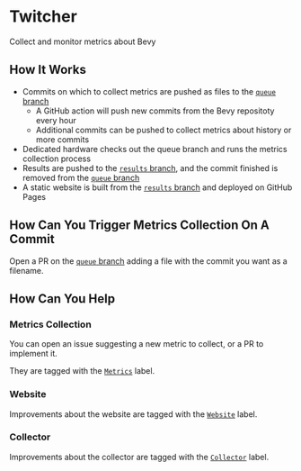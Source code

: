 # Twitcher

Collect and monitor metrics about Bevy

## How It Works

- Commits on which to collect metrics are pushed as files to the [`queue` branch](https://github.com/mockersf/twitcher/tree/queue)
  - A GitHub action will push new commits from the Bevy repositoty every hour
  - Additional commits can be pushed to collect metrics about history or more commits
- Dedicated hardware checks out the queue branch and runs the metrics collection process
- Results are pushed to the [`results` branch](https://github.com/mockersf/twitcher/tree/results), and the commit finished is removed from the [`queue` branch](https://github.com/mockersf/twitcher/tree/queue)
- A static website is built from the [`results` branch](https://github.com/mockersf/twitcher/tree/results) and deployed on GitHub Pages

## How Can You Trigger Metrics Collection On A Commit

Open a PR on the [`queue` branch](https://github.com/mockersf/twitcher/tree/queue) adding a file with the commit you want as a filename.

## How Can You Help

### Metrics Collection

You can open an issue suggesting a new metric to collect, or a PR to implement it.

They are tagged with the [`Metrics`](https://github.com/mockersf/twitcher/issues?q=state%3Aopen%20label%3AMetrics) label.

### Website

Improvements about the website are tagged with the [`Website`](https://github.com/mockersf/twitcher/issues?q=state%3Aopen%20label%3AWebsite) label.

### Collector

Improvements about the collector are tagged with the [`Collector`](https://github.com/mockersf/twitcher/issues?q=state%3Aopen%20label%3ACollector) label.
